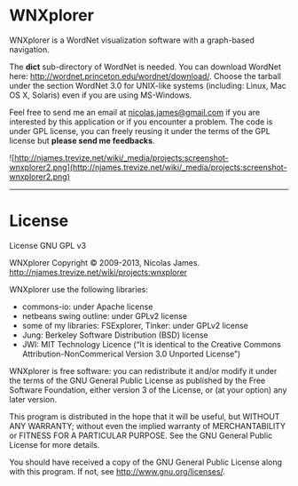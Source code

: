 # WNXplorer #

WNXplorer is a WordNet visualization software with a graph-based navigation.

The **dict** sub-directory of WordNet is needed. You can download WordNet here: http://wordnet.princeton.edu/wordnet/download/.
Choose the tarball under the section WordNet 3.0 for UNIX-like systems (including: Linux, Mac OS X, Solaris) even if you are using MS-Windows.

Feel free to send me an email at nicolas.james@gmail.com if you are interested by this application or if you encounter a problem. The code is under GPL license, you can freely reusing it under the terms of the GPL license but **please send me feedbacks**.

![http://njames.trevize.net/wiki/_media/projects:screenshot-wnxplorer2.png](http://njames.trevize.net/wiki/_media/projects:screenshot-wnxplorer2.png)


---


# License #

License GNU GPL v3

WNXplorer
Copyright © 2009-2013, Nicolas James.
http://njames.trevize.net/wiki/projects:wnxplorer

WNXplorer use the following libraries:
  * commons-io: under Apache license
  * netbeans swing outline: under GPLv2 license
  * some of my libraries: FSExplorer, Tinker: under GPLv2 license
  * Jung: Berkeley Software Distribution (BSD) license
  * JWI: MIT Technology Licence (“It is identical to the Creative Commons Attribution-NonCommerical Version 3.0 Unported License”)

WNXplorer is free software: you can redistribute it and/or modify
it under the terms of the GNU General Public License as published by
the Free Software Foundation, either version 3 of the License, or
(at your option) any later version.

This program is distributed in the hope that it will be useful,
but WITHOUT ANY WARRANTY; without even the implied warranty of
MERCHANTABILITY or FITNESS FOR A PARTICULAR PURPOSE.  See the
GNU General Public License for more details.

You should have received a copy of the GNU General Public License
along with this program.  If not, see http://www.gnu.org/licenses/.